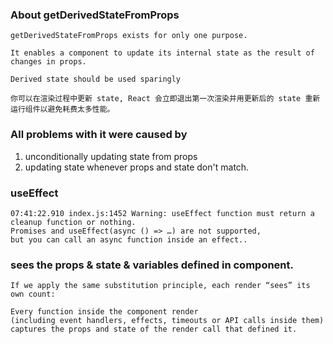### About getDerivedStateFromProps

```
getDerivedStateFromProps exists for only one purpose. 

It enables a component to update its internal state as the result of changes in props.

Derived state should be used sparingly

你可以在渲染过程中更新 state, React 会立即退出第一次渲染并用更新后的 state 重新运行组件以避免耗费太多性能。

```

### All problems with it were caused by
1. unconditionally updating state from props
2. updating state whenever props and state don't match.

### useEffect
```
07:41:22.910 index.js:1452 Warning: useEffect function must return a cleanup function or nothing. 
Promises and useEffect(async () => …) are not supported, 
but you can call an async function inside an effect.. 
```


### sees the props & state & variables defined in component.
```
If we apply the same substitution principle, each render “sees” its own count:

Every function inside the component render 
(including event handlers, effects, timeouts or API calls inside them) 
captures the props and state of the render call that defined it.
```
